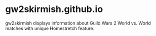 # gw2skirmish.github.io
gw2skirmish displays information about Guild Wars 2 World vs. World matches with unique Homestretch feature.

